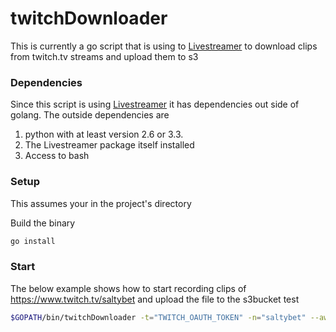 twitchDownloader
====
This is currently a go script that is using to [Livestreamer](http://docs.livestreamer.io/) to download clips from twitch.tv streams and upload them to s3

### Dependencies
Since this script is using [Livestreamer](http://docs.livestreamer.io/install.html#dependencies) it has dependencies out side of golang. The outside dependencies are

1. python with at least version 2.6 or 3.3.
2. The Livestreamer package itself installed
3. Access to bash

### Setup
This assumes your in the project's directory

Build the binary

```sh
go install
```

### Start
The below example shows how to start recording clips of https://www.twitch.tv/saltybet and upload the file to the s3bucket test

```sh
$GOPATH/bin/twitchDownloader -t="TWITCH_OAUTH_TOKEN" -n="saltybet" --awsID="YOUR_AWS_ID" --awsSecret="YOUR_AWS_SECRET" --bucket="
```
